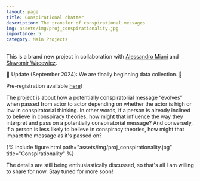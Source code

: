 ```yaml
---
layout: page
title: Conspirational chatter
description: The transfer of conspirational messages
img: assets/img/proj_conspirationality.jpg
importance: 5
category: Main Projects
---
```


This is a brand new project in collaboration with <a href="https://www.unine.ch/ipto/home/collaborateurstrices/miani-alessandro.html">Alessandro Miani</a> and <a href="https://scholar.google.com/citations?user=VX2w_T4AAAAJ&hl=pl">Sławomir Wacewicz</a>.

📌 Update (September 2024): We are finally beginning data collection. 🥳

Pre-registration available <a href="https://aspredicted.org/rchn-hkhw.pdf">here</a>!

The project is about how a potentially conspiratorial message “evolves” when passed from actor to actor depending on whether the actor is high or low in conspiratorial thinking. In other words, if a person is already inclined to believe in conspiracy theories, how might that influence the way they interpret and pass on a potentially conspiratorial message? And conversely, if a person is less likely to believe in conspiracy theories, how might that impact the message as it's passed on?  

<div class="row">
    <div class="col-sm mt-3 mt-md-0 d-flex justify-content-center">
        <div class="img-fluid rounded z-depth-1 align-self-center">
            {% include figure.html path="assets/img/proj_conspirationality.jpg" title="Conspirationality" %}
        </div>
    </div>
</div>

The details are still being enthusiastically discussed, so that's all I am willing to share for now. Stay tuned for more soon!
